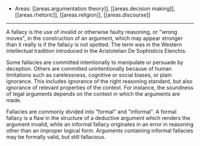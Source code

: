 
- Areas: [[areas.argumentation theory]], [[areas.decision making]], [[areas.rhetoric]], [[areas.religion]], [[areas.discourse]]

---

A fallacy is the use of invalid or otherwise faulty reasoning, or "wrong moves", in the construction of an argument, which may appear stronger than it really is if the fallacy is not spotted. The term was in the Western intellectual tradition introduced in the Aristotelian De Sophisticis Elenchis.

Some fallacies are committed intentionally to manipulate or persuade by deception. Others are committed unintentionally because of human limitations such as carelessness, cognitive or social biases, or plain ignorance. This includes ignorance of the right reasoning standard, but also ignorance of relevant properties of the context. For instance, the soundness of legal arguments depends on the context in which the arguments are made.

Fallacies are commonly divided into "formal" and "informal". A formal fallacy is a flaw in the structure of a deductive argument which renders the argument invalid, while an informal fallacy originates in an error in reasoning other than an improper logical form. Arguments containing informal fallacies may be formally valid, but still fallacious.

